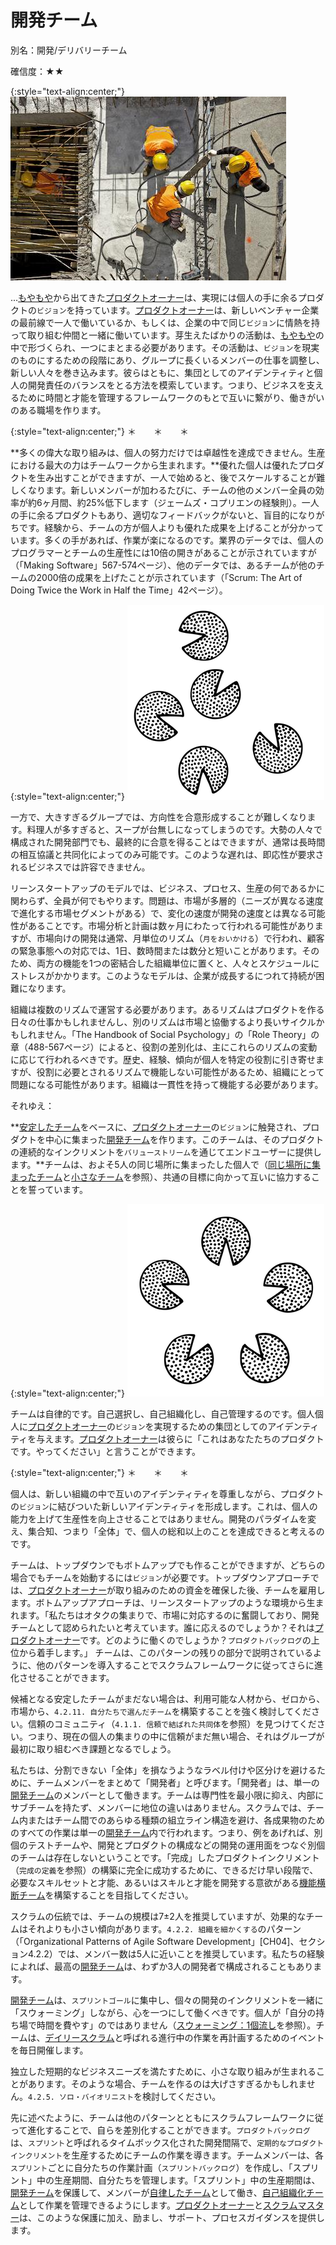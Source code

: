 # 開発チーム

別名：開発/デリバリーチーム

確信度：★★

{:style="text-align:center;"}
![ch02_14_14_Development_Team1](Images/ch02_14_14_Development_Team1.png)

...[もやもや](ch02_02_2_The_Mist.md)​から出てきた​[プロダクトオーナー](ch02_11_11_Product_Owner.md)​は、実現には個人の手に余るプロダクトの​`ビジョン`​を持っています。[プロダクトオーナー](ch02_11_11_Product_Owner.md)は、新しいベンチャー企業の最前線で一人で働いているか、もしくは、企業の中で同じ`ビジョン`に情熱を持って取り組む仲間と一緒に働いています。芽生えたばかりの活動は、[もやもや](ch02_02_2_The_Mist.md)の中で形づくられ、一つにまとまる必要があります。その活動は、`ビジョン`を現実のものにするための段階にあり、グループに長くいるメンバーの仕事を調整し、新しい人々を巻き込みます。彼らはともに、集団としてのアイデンティティと個人の開発責任のバランスをとる方法を模索しています。つまり、ビジネスを支えるために時間と才能を管理するフレームワークのもとで互いに繋がり、働きがいのある職場を作ります。

{:style="text-align:center;"}
＊　　＊　　＊

**多くの偉大な取り組みは、個人の努力だけでは卓越性を達成できません。生産における最大の力はチームワークから生まれます。**優れた個人は優れたプロダクトを生み出すことができますが、一人で始めると、後でスケールすることが難しくなります。新しいメンバーが加わるたびに、チームの他のメンバー全員の効率が約6ヶ月間、約25%低下します（ジェームズ・コプリエンの経験則）。一人の手に余るプロダクトもあり、適切なフィードバックがないと、盲目的になりがちです。経験から、チームの方が個人よりも優れた成果を上げることが分かっています。多くの手があれば、作業が楽になるのです。業界のデータでは、個人のプログラマーとチームの生産性には10倍の開きがあることが示されていますが（「Making Software」567-574ページ）、他のデータでは、あるチームが他のチームの2000倍の成果を上げたことが示されています（「Scrum: The Art of Doing Twice the Work in Half the Time」42ページ）。

{:style="text-align:center;"}
![ch02_14_14_Development_Team2](Images/ch02_14_14_Development_Team2.png)

一方で、大きすぎるグループでは、方向性を合意形成することが難しくなります。料理人が多すぎると、スープが台無しになってしまうのです。大勢の人々で構成された開発部門でも、最終的に合意を得ることはできますが、通常は長時間の相互協議と共同化によってのみ可能です。このような遅れは、即応性が要求されるビジネスでは許容できません。

リーンスタートアップのモデルでは、ビジネス、プロセス、生産の何であるかに関わらず、全員が何でもやります。問題は、市場が多層的（ニーズが異なる速度で進化する市場セグメントがある）で、変化の速度が開発の速度とは異なる可能性があることです。市場分析と計画は数ヶ月にわたって行われる可能性がありますが、市場向けの開発は通常、月単位のリズム（​`月をおいかける`）で行われ、顧客の緊急事態への対応では、1日、数時間または数分と短いことがあります。そのため、両方の機能を1つの密結合した組織単位に置くと、人々とスケジュールにストレスがかかります。このようなモデルは、企業が成長するにつれて持続が困難になります。

組織は複数のリズムで運営する必要があります。あるリズムはプロダクトを作る日々の仕事かもしれませんし、別のリズムは市場と協働するより長いサイクルかもしれません。「The Handbook of Social Psychology」の「Role Theory」の章（488-567ページ）によると、役割の差別化は、主にこれらのリズムの変動に応じて行われるべきです。歴史、経験、傾向が個人を特定の役割に引き寄せますが、役割に必要とされるリズムで機能しない可能性があるため、組織にとって問題になる可能性があります。組織は一貫性を持って機能する必要があります。

それゆえ：

**[安定したチーム](ch02_15_15_Stable_Teams.md)をベースに、[プロダクトオーナー](ch02_11_11_Product_Owner.md)の`ビジョン`に触発され、プロダクトを中心に集まった[開発チーム](ch02_14_14_Development_Team.md)を作ります。このチームは、そのプロダクトの連続的なインクリメントを​`バリューストリーム`を通じてエンドユーザーに提供します。**チームは、およそ5人の同じ場所に集まったした個人で（[同じ場所に集まったチーム](ch02_08_8_Collocated_Team.md)と[小さなチーム](ch02_09_9_Small_Teams.md)を参照）、共通の目標に向かって互いに協力することを誓っています。

{:style="text-align:center;"}
![ch02_14_14_Development_Team3](Images/ch02_14_14_Development_Team3.png)

チームは自律的です。自己選択し、自己組織化し、自己管理するのです。個人個人に[プロダクトオーナー](ch02_11_11_Product_Owner.md)の`ビジョン`を実現するための集団としてのアイデンティティを与えます。[プロダクトオーナー](ch02_11_11_Product_Owner.md)は彼らに「これはあなたたちのプロダクトです。やってください」と言うことができます。

{:style="text-align:center;"}
＊　　＊　　＊

個人は、新しい組織の中で互いのアイデンティティを尊重しながら、プロダクトの`ビジョン`に結びついた新しいアイデンティティを形成します。これは、個人の能力を上げて生産性を向上させることではありません。開発のパラダイムを変え、集合知、つまり「全体」で、個人の総和以上のことを達成できると考えるのです。

チームは、トップダウンでもボトムアップでも作ることができますが、どちらの場合でもチームを始動するには`ビジョン`が必要です。トップダウンアプローチでは、[プロダクトオーナー](ch02_11_11_Product_Owner.md)が取り組みのための資金を確保した後、チームを雇用します。ボトムアップアプローチは、リーンスタートアップのような環境から生まれます。「私たちはオタクの集まりで、市場に対応するのに奮闘しており、開発チームとして認められたいと考えています。誰に応えるのでしょうか？それは[プロダクトオーナー](ch02_11_11_Product_Owner.md)です。どのように働くのでしょうか？`プロダクトバックログ`の上位から着手します。」 チームは、このパターンの残りの部分で説明されているように、他のパターンを導入することでスクラムフレームワークに従ってさらに進化させることができます。

候補となる安定したチームがまだない場合は、利用可能な人材から、ゼロから、市場から、`4.2.11. 自分たちで選んだチーム`を構築することを強く検討してください。信頼のコミュニティ（`4.1.1. 信頼で結ばれた共同体`を参照）を見つけてください。つまり、現在の個人の集まりの中に信頼がまだ無い場合、それはグループが最初に取り組むべき課題となるでしょう。

私たちは、分割できない「全体」を損なうようなラベル付けや区分けを避けるために、チームメンバーをまとめて「開発者」と呼びます。「開発者」は、単一の[開発チーム](ch02_14_14_Development_Team.md)のメンバーとして働きます。チームは専門性を最小限に抑え、内部にサブチームを持たず、メンバーに地位の違いはありません。スクラムでは、チーム内またはチーム間でのあらゆる種類の組立ライン構造を避け、各成果物のためのすべての作業は単一の[開発チーム](ch02_14_14_Development_Team.md)内で行われます。つまり、例をあげれば、別個のテストチームや、開発とプロダクトの構成などの開発の運用面をつなぐ別個のチームは存在しないということです。「完成」したプロダクトインクリメント（`完成の定義`を参照）の構築に完全に成功するために、できるだけ早い段階で、必要なスキルセットと才能、あるいはスキルと才能を開発する意欲がある[機能横断チーム](ch02_10_10_Cross_Functional_Team.md)を構築することを目指してください。

スクラムの伝統では、チームの規模は7±2人を推奨していますが、効果的なチームはそれよりも小さい傾向があります。`4.2.2. 組織を細かくする`のパターン（「Organizational Patterns of Agile Software Development」[CH04]、セクション4.2.2）では、メンバー数は5人に近いことを推奨しています。私たちの経験によれば、最高の[開発チーム](ch02_14_14_Development_Team.md)は、わずか3人の開発者で構成されることもあります。

[開発チーム](ch02_14_14_Development_Team.md)は、​`スプリントゴール`に集中し、個々の開発のインクリメントを一緒に「スウォーミング」しながら、心を一つにして働くべきです。個人が「自分の持ち場で時間を費やす」のではありません（[スウォーミング：1個流し](ch02_26_25_Swarming_One_Piece_Continuous_Flow.md)を参照）。チームは、[デイリースクラム](ch02_30_29_Daily_Scrum.md)と呼ばれる進行中の作業を再計画するためのイベントを毎日開催します。

独立した短期的なビジネスニーズを満たすために、小さな取り組みが生まれることがあります。そのような場合、チームを作るのは大げさすぎるかもしれません。`4.2.5. ソロ・バイオリニスト`を検討してください。

先に述べたように、チームは他のパターンとともにスクラムフレームワークに従って進化することで、自らを差別化することができます。`プロダクトバックログ`は、​`スプリント`​と呼ばれるタイムボックス化された開発間隔で、`定期的なプロダクトインクリメント`​を生産するためにチームの作業を導きます。チームメンバーは、各`スプリント`ごとに自分たちの作業計画（`スプリントバックログ`）を作成し、「スプリント」中の生産期間、自分たちを管理します。「スプリント」中の生産期間は、[開発チーム](ch02_14_14_Development_Team.md)を保護して、メンバーが​[自律したチーム](ch02_16_16_Autonomous_Team.md)として働き、[自己組織化チーム](ch02_17_17_Self_Organizing_Team.md)​として作業を管理できるようにします。[プロダクトオーナー](ch02_11_11_Product_Owner.md)と[スクラムマスター](ch02_20_19_ScrumMaster.md)は、このような保護に加え、励まし、サポート、プロセスガイダンスを提供します。

